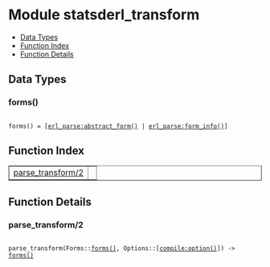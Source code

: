 

# Module statsderl_transform #
* [Data Types](#types)
* [Function Index](#index)
* [Function Details](#functions)

<a name="types"></a>

## Data Types ##




### <a name="type-forms">forms()</a> ###


<pre><code>
forms() = [<a href="erl_parse.md#type-abstract_form">erl_parse:abstract_form()</a> | <a href="erl_parse.md#type-form_info">erl_parse:form_info()</a>]
</code></pre>

<a name="index"></a>

## Function Index ##


<table width="100%" border="1" cellspacing="0" cellpadding="2" summary="function index"><tr><td valign="top"><a href="#parse_transform-2">parse_transform/2</a></td><td></td></tr></table>


<a name="functions"></a>

## Function Details ##

<a name="parse_transform-2"></a>

### parse_transform/2 ###

<pre><code>
parse_transform(Forms::<a href="#type-forms">forms()</a>, Options::[<a href="compile.md#type-option">compile:option()</a>]) -&gt; <a href="#type-forms">forms()</a>
</code></pre>
<br />

